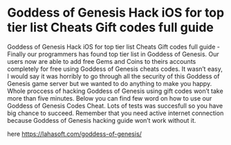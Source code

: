 # Goddess of Genesis Hack iOS for top tier list Cheats Gift codes full guide

Goddess of Genesis Hack iOS for top tier list Cheats Gift codes full guide - Finally our programmers has found top tier list in Goddess of Genesis. Our users now are able to add free Gems and Coins to theirs accounts completely for free using Goddess of Genesis cheats codes. It wasn’t easy, I would say it was horribly to go through all the security of this Goddess of Genesis game server but we wanted to do anything to make you happy. Whole proccess of hacking Goddess of Genesis using gift codes won’t take more than five minutes.  Below you can find few word on how to use our Goddess of Genesis Codes Cheat. Lots of tests was succesfull so you have big chance to succeed. Remember that you need active internet connection because Goddess of Genesis hacking guide won’t work without it.

here https://lahasoft.com/goddess-of-genesis/


